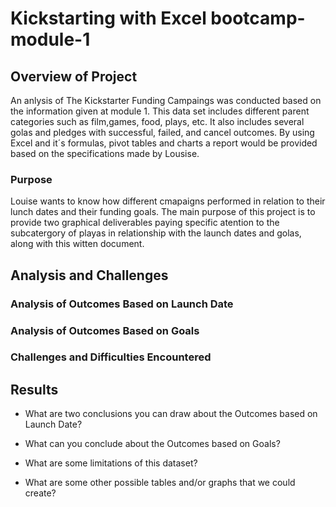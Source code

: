 # Kickstarting with Excel bootcamp-module-1 

## Overview of Project

An anlysis of The Kickstarter Funding Campaings was conducted based on the information given at module 1. This data set includes different parent categories such as film,games, food, plays, etc. It also includes several golas and pledges with successful, failed, and cancel outcomes. By using Excel and it´s formulas, pivot tables and charts a report would be provided based on the specifications made by Lousise.  


### Purpose

Louise wants to know how different cmapaigns performed in relation to their lunch dates and their funding goals. The main purpose of this project is to provide two graphical deliverables paying specific atention to the subcatergory of playas in relationship with the launch dates and golas, along with this witten document. 

## Analysis and Challenges



### Analysis of Outcomes Based on Launch Date

### Analysis of Outcomes Based on Goals

### Challenges and Difficulties Encountered

## Results

- What are two conclusions you can draw about the Outcomes based on Launch Date?

- What can you conclude about the Outcomes based on Goals?

- What are some limitations of this dataset?

- What are some other possible tables and/or graphs that we could create?
